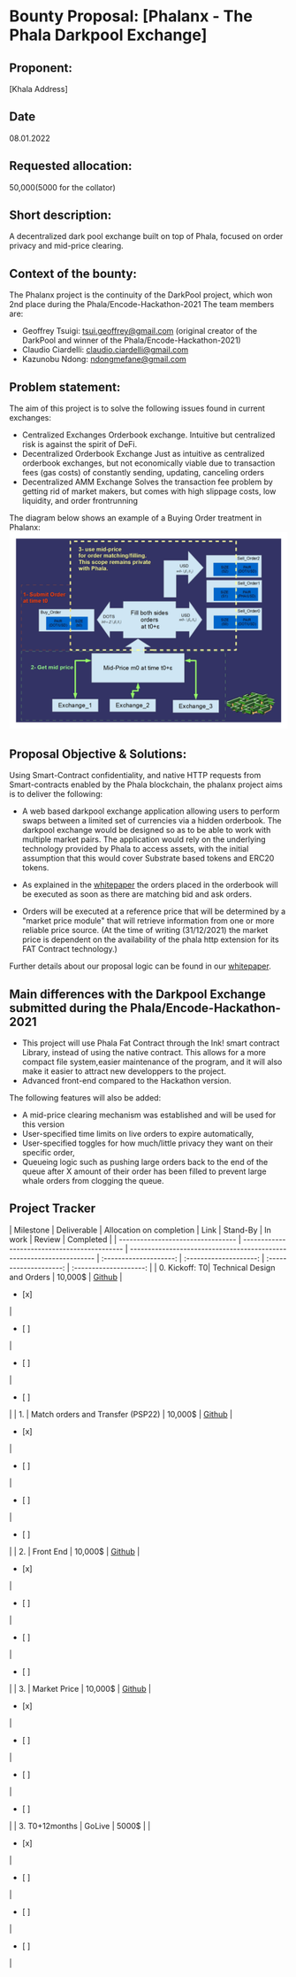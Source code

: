 # Bounty Proposal: [Phalanx - The Phala Darkpool Exchange]

## Proponent:
[Khala Address]
## Date
08.01.2022
## Requested allocation:
50,000$(5000$ for the collator)
## Short description:
A decentralized dark pool exchange built on top of Phala, focused on 
order privacy and mid-price clearing.

## Context of the bounty:
The Phalanx project is the continuity of the DarkPool project, which won 2nd place during the Phala/Encode-Hackathon-2021
The team members are:
- Geoffrey Tsuigi: tsui.geoffrey@gmail.com (original creator of the DarkPool and winner of the Phala/Encode-Hackathon-2021)
- Claudio Ciardelli: claudio.ciardelli@gmail.com
- Kazunobu Ndong: ndongmefane@gmail.com

## Problem statement:
The aim of this project is to solve the following issues found in current exchanges:
- Centralized Exchanges
Orderbook exchange. Intuitive but centralized risk is against  the spirit of DeFi.
- Decentralized Orderbook Exchange
Just as intuitive as centralized orderbook exchanges, but not economically viable due to transaction fees (gas costs) of constantly sending, updating, canceling orders
- Decentralized AMM Exchange
Solves the transaction fee problem by getting rid of market makers, but comes with high slippage costs, low liquidity, and order frontrunning

The diagram below shows an example of a Buying Order treatment in Phalanx:
![alt text](https://github.com/projectphalanx/phalanx-docs/blob/master/phalanx0.jpg?raw=true)

## Proposal Objective & Solutions:  
 Using Smart-Contract confidentiality, and native HTTP requests from Smart-contracts enabled by the Phala blockchain, the phalanx project aims is  to deliver the following:

- A web based darkpool exchange application allowing users to perform swaps between a limited set of currencies via a hidden orderbook. The darkpool exchange would be designed so as to be able to work with multiple market pairs. The application would rely on the underlying technology provided by Phala to access assets, with the initial assumption that this would cover Substrate based tokens and ERC20 tokens. 

- As explained in the [whitepaper](https://github.com/projectphalanx/phalanx-docs/blob/master/whitepaper.pdf) the orders placed in the orderbook will be executed as soon as there are matching bid and ask orders. 

- Orders will be executed at a reference price that will be determined by a "market price module" that will retrieve information from one or more reliable price source. (At the time of writing (31/12/2021) the market price is dependent on the availability of the phala http extension for its FAT Contract technology.)

Further details about our proposal logic can be found in our [whitepaper](https://github.com/projectphalanx/phalanx-docs/blob/master/whitepaper.pdf).

## Main differences with the Darkpool Exchange submitted during the Phala/Encode-Hackathon-2021
- This project will use Phala Fat Contract through the Ink! smart contract Library, instead of using the native contract. This allows for a more compact file system,easier maintenance of the program, and it will also make it easier to attract new developpers to the project.
- Advanced front-end compared to the Hackathon version.

The following features will also be added:
- A mid-price clearing mechanism was established and will be used for this version
- User-specified time limits on live orders to expire automatically, 
- User-specified toggles for how much/little privacy they want on their specific order,
- Queueing logic such as pushing large orders back to the end of the queue after X amount of their order has been filled to prevent large whale orders from clogging the queue. 

## Project Tracker

| Milestone                              | Deliverable                                      | Allocation on completion                                      | Link                                                                 |       Stand-By       |       In work       |     Review     |       Completed        |
| --------------------------------- | -------------------------------------------- | -------------------------------------------------------------------- | :--------------------: | :--------------------: | :--------------------: | :--------------------: |
| 0. Kickoff: T0| Technical Design and Orders | 10,000$ | [Github](https://github.com/projectphalanx/Ink_Contract) | <ul><li>[x] </li></ul> | <ul><li>[ ] </li></ul> | <ul><li>[ ] </li></ul> | <ul><li>[ ] </li></ul> |
| 1. | Match orders and Transfer (PSP22) | 10,000$ | [Github](https://github.com/projectphalanx/Ink_Contract) | <ul><li>[x] </li></ul> | <ul><li>[ ] </li></ul> | <ul><li>[ ] </li></ul> | <ul><li>[ ] </li></ul> |
| 2. | Front End | 10,000$ | [Github](https://github.com/projectphalanx/Ink_Contract) | <ul><li>[x] </li></ul> | <ul><li>[ ] </li></ul> | <ul><li>[ ] </li></ul> | <ul><li>[ ] </li></ul> |
| 3. | Market Price | 10,000$ | [Github](https://github.com/projectphalanx/Ink_Contract) | <ul><li>[x] </li></ul> | <ul><li>[ ] </li></ul> | <ul><li>[ ] </li></ul> | <ul><li>[ ] </li></ul> |
| 3. T0+12months | GoLive | 5000$ |  | <ul><li>[x] </li></ul> | <ul><li>[ ] </li></ul> | <ul><li>[ ] </li></ul> | <ul><li>[ ] </li></ul> |



